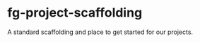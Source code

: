 fg-project-scaffolding
======================

A standard scaffolding and place to get started for  our projects.
